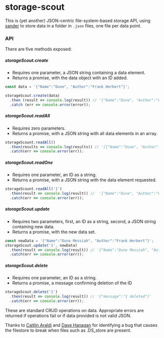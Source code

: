 # storage-scout

This is (yet another) JSON-centric file-system-based storage API, using [sander](https://www.npmjs.com/package/sander) to store data in a folder in `.json` files, one file per data point.

### API

There are five methods exposed:

##### storageScout.create
*  Requires one parameter, a JSON string containing a data element.   
*  Returns a promise, with the data object with an ID added.

``` js
const data = '{"Name":"Dune", "Author":"Frank Herbert"}';

storageScout.create(data)
  .then (result => console.log(result)) // '{"Name":"Dune", "Author":"Frank Herbert", "id": "1"}'
  .catch (err => console.error(error));
```

##### storageScout.readAll
*  Requires zero parameters.  
*  Returns a promise, with a JSON string with all data elements in an array.

``` js
storageScount.readAll()
  .then(results => console.log(results)) // '[{"Name":"Dune", "Author":"Frank Herbert", "id": "1"}]'
  .catch(err => console.error(err));
```

##### storageScout.readOne
*  Requires one parameter, an ID as a string.  
*  Returns a promise, with a JSON string with the data element requested.

``` js
storageScount.readAll('1')
  .then(result => console.log(result)) //  '{"Name":"Dune", "Author":"Frank Herbert", "id": "1"}'
  .catch(err => console.error(err));
```

##### storageScout.update
*  Requires two parameters, first, an ID as a string, second, a JSON string containing new data.  
*  Returns a promise, with the new data set.

``` js
const newData = '{"Name":"Dune Messiah", "Author":"Frank Herbert"}';
storageScout.update('1', newData)
  .then(result => console.log(result)) // '{"Name":"Dune Messiah", "Author":"Frank Herbert", "id": "1"}'
  .catch(err => console.error(err));
```

##### storageScout.delete
*  Requires one parameter, an ID as a string.  
*  Returns a promise, a message confirming deletion of the ID

``` js
storageScout.delete('1')
  .then(result => console.log(result)) // '{"message":"1 deleted"}'
  .catch(err => console.error(err));
```


These are standard CRUD operations on data.  Appropriate errors are returned if operations fail or if data provided is not valid JSON.

Thanks to [Caitlin Araldi](https://github.com/caraldi) and [Dave Hanagan](https://github.com/billyham) for identifying a bug that causes the filestore to break when files such as .DS_store are present.
